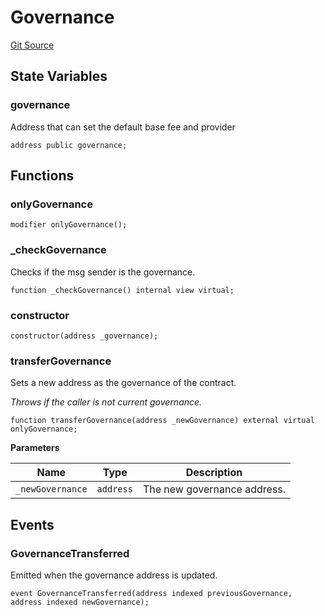 <!-- markdownlint-disable MD024 MD036 -->
# Governance

[Git Source](https://github.com/yearn/tokenized-strategy-periphery/blob/b5038c9021e11faa494b2ff9921a2fa9566f8d8b/src/utils/Governance.sol)

## State Variables

### governance

Address that can set the default base fee and provider

```solidity
address public governance;
```

## Functions

### onlyGovernance

```solidity
modifier onlyGovernance();
```

### _checkGovernance

Checks if the msg sender is the governance.

```solidity
function _checkGovernance() internal view virtual;
```

### constructor

```solidity
constructor(address _governance);
```

### transferGovernance

Sets a new address as the governance of the contract.

*Throws if the caller is not current governance.*

```solidity
function transferGovernance(address _newGovernance) external virtual onlyGovernance;
```

**Parameters**

|Name|Type|Description|
|----|----|-----------|
|`_newGovernance`|`address`|The new governance address.|

## Events

### GovernanceTransferred

Emitted when the governance address is updated.

```solidity
event GovernanceTransferred(address indexed previousGovernance, address indexed newGovernance);
```
